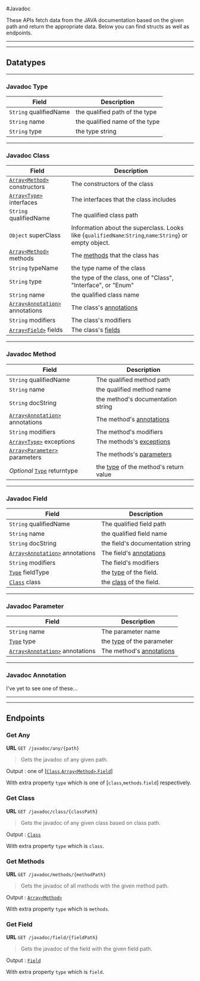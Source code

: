 #Javadoc

These APIs fetch data from the JAVA documentation based on the given path and return the appropriate data. Below you can find structs as well as endpoints.

---

---
## Datatypes
---
### Javadoc Type

Field | Description
--- | ---
`String` qualifiedName | the qualified path of the type
`String` name | the qualified name of the type
`String` type | the type string

---
### Javadoc Class

Field | Description
--- | ---
[`Array<Method>`](#javadoc-method)  constructors | The constructors of the class
[`Array<Type>`](#javadoc-type) interfaces | The interfaces that the class includes
`String` qualifiedName | The qualified class path
`Object` superClass | Information about the superclass. Looks like {`qualifiedName`:`String`,`name`:`String`} or empty object.
[`Array<Method>`](#javadoc-method) methods | The [methods](#javadoc-method) that the class has
`String` typeName | the type name of the class
`String` type | the type of the class, one of "Class", "Interface", or "Enum"
`String` name | the qualified class name
[`Array<Annotation>`](#javadoc-annotation) annotations | The class's [annotations](#javadoc-annotation)
`String` modifiers | The class's modifiers
[`Array<Field>`](#javadoc-field) fields | The class's [fields](#javadoc-field)

---
### Javadoc Method

Field | Description
--- | ---
`String` qualifiedName | The qualified method path
`String` name | the qualified method name
`String` docString | the method's documentation string
[`Array<Annotation>`](#javadoc-annotation) annotations | The method's [annotations](#javadoc-annotation)
`String` modifiers | The method's modifiers
[`Array<Type>`](#javadoc-type) exceptions | The methods's [exceptions](#javadoc-type)
[`Array<Parameter>`](#javadoc-parameter) parameters | The methods's [parameters](#javadoc-parameter)
_Optional_ [`Type`](#javadoc-type) returntype | the [type](#javadoc-type) of the method's return value


---
### Javadoc Field

Field | Description
--- | ---
`String` qualifiedName | The qualified field path
`String` name | the qualified field name
`String` docString | the field's documentation string
[`Array<Annotation>`](#javadoc-annotation) annotations | The field's [annotations](#javadoc-annotation)
`String` modifiers | The field's modifiers
[`Type`](#javadoc-type) fieldType | the [type](#javadoc-type) of the field.
[`Class`](#javadoc-class) class | the [class](#javadoc-class) of the field.

---
### Javadoc Parameter

Field | Description
--- | ---
`String` name | The parameter name
[`Type`](#javadoc-type) type | the [type](#javadoc-type) of the parameter
[`Array<Annotation>`](#javadoc-annotation) annotations | The method's [annotations](#javadoc-annotation)

---
### Javadoc Annotation

I've yet to see one of these...

---

---
## Endpoints
### Get Any
__URL__ `GET /javadoc/any/{path}`

>Gets the javadoc of any given path.

Output : one of [[`Class`](#javadoc-class),[`Array<Method>`](#javadoc-method),[`Field`](#javadoc-field)]

With extra property `type` which is one of [`class`,`methods`.`field`] respectively.

### Get Class
__URL__ `GET /javadoc/class/{classPath}`

>Gets the javadoc of any given class based on class path.

Output : [`Class`](#javadoc-class)

With extra property `type` which is `class`.
### Get Methods
__URL__ `GET /javadoc/methods/{methodPath}`

>Gets the javadoc of all methods with the given method path.

Output : [`Array<Method>`](#javadoc-method)

With extra property `type` which is `methods`.
### Get Field
__URL__ `GET /javadoc/field/{fieldPath}`

>Gets the javadoc of the field with the given field path.

Output : [`Field`](#javadoc-field)

With extra property `type` which is `field`.